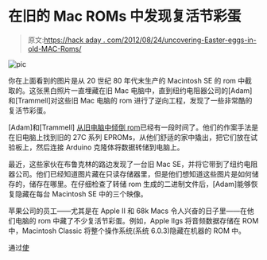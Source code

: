 # 在旧的 Mac ROMs 中发现复活节彩蛋

> 原文:[https://hack aday . com/2012/08/24/uncovering-Easter-eggs-in-old-MAC-Roms/](https://hackaday.com/2012/08/24/uncovering-easter-eggs-in-old-mac-roms/)

![](../Images/99515bf5378b7cde81b5bef5192d4380.png "pic")

你在上面看到的图片是从 20 世纪 80 年代末生产的 Macintosh SE 的 rom 中截取的。这张黑白照片一直埋藏在旧 Mac 电脑中，直到纽约电阻器公司的[Adam]和[Trammell]对这些旧 Mac 电脑的 rom 进行了逆向工程，发现了一些非常酷的复活节彩蛋。

[Adam]和[Trammell] [从旧电脑中倾倒 rom](http://www.nycresistor.com/2012/07/07/stick-a-straw-in-its-brain-and-suck-how-to-read-a-rom/)已经有一段时间了。他们的作案手法是在旧电脑上找到旧的 27C 系列 EPROMs，从他们舒适的家中撬出，把它们放在试验板上，然后连接 Arduino 克隆体将数据转储到电脑上。

最近，这些家伙在布鲁克林的路边发现了一台旧 Mac SE，并将它带到了纽约电阻器公司。他们已经知道图片藏在只读存储器里，但是他们想知道这些图片是如何储存的，储存在哪里。在仔细检查了转储 rom 生成的二进制文件后，[Adam]能够恢复隐藏在每台 Macintosh SE 中的三个映像。

苹果公司的员工——尤其是在 Apple II 和 68k Macs 令人兴奋的日子里——在他们电脑的 rom 中藏了不少复活节彩蛋。例如，Apple IIgs 将音频数据存储在 ROM 中，Macintosh Classic 将整个操作系统(系统 6.0.3)隐藏在机器的 ROM 中。

通过[使](http://blog.makezine.com/2012/08/21/rom-dumping-leads-to-discovery-of-25-year-old-easer-egg/)